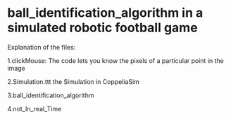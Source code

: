 # ball_identification_algorithm in a simulated robotic football game

Explanation of the files:

1.clickMouse: The code lets you know the pixels of a particular point in the image

2.Simulation.ttt the Simulation in CoppeliaSim

3.ball_identification_algorithm

4.not_In_real_Time
 
